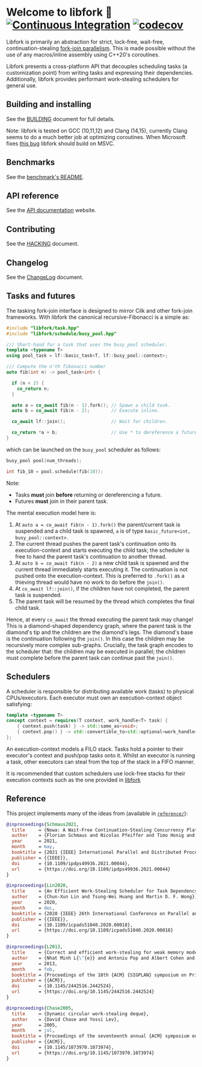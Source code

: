 


# Welcome to libfork 🍴 [![Continuous Integration](https://github.com/ConorWilliams/libfork/actions/workflows/ci.yml/badge.svg)](https://github.com/ConorWilliams/libfork/actions/workflows/ci.yml) [![codecov](https://codecov.io/gh/ConorWilliams/libfork/branch/main/graph/badge.svg?token=89MTSXI85F)](https://codecov.io/gh/ConorWilliams/libfork)

Libfork is primarily an abstraction for strict, lock-free, wait-free, continuation-stealing [fork-join parallelism](https://en.wikipedia.org/wiki/Fork%E2%80%93join_model). This is made possible without the use of any macros/inline assembly using C++20's coroutines. 

Libfork presents a cross-platform API that decouples scheduling tasks (a customization point) from writing tasks and expressing their dependencies. Additionally, libfork provides performant work-stealing schedulers for general use.

## Building and installing

See the [BUILDING](BUILDING.md) document for full details.

Note: libfork is tested on GCC (10,11,12) and Clang (14,15), currently Clang seems to do a much better job at optimizing coroutines. When Microsoft fixes [this bug](https://developercommunity.visualstudio.com/t/Incorrect-code-generation-for-symmetric/1659260?scope=follow) libfork should build on MSVC.

## Benchmarks

See the [benchmark's README](benchmark/README.md).

## API reference

See the [API documentation](https://conorwilliams.github.io/libfork/) website.

## Contributing

See the [HACKING](HACKING.md) document.

## Changelog

See the [ChangeLog](ChangeLog.md) document.

## Tasks and futures

The tasking fork-join interface is designed to mirror Cilk and other fork-join frameworks. With libfork the canonical recursive-Fibonacci is a simple as:

```c++
#include "libfork/task.hpp"
#include "libfork/schedule/busy_pool.hpp"

/// Short-hand for a task that uses the busy_pool scheduler.
template <typename T>
using pool_task = lf::basic_task<T, lf::busy_pool::context>;

/// Compute the n'th fibonacci number
auto fib(int n) -> pool_task<int> { 

  if (n < 2) {
    co_return n;
  }

  auto a = co_await fib(n - 1).fork(); // Spawn a child task.
  auto b = co_await fib(n - 2);        // Execute inline.

  co_await lf::join();                 // Wait for children.

  co_return *a + b;                    // Use * to dereference a future.
}
```
which can be launched on the ``busy_pool`` scheduler as follows:
```c++
busy_pool pool(num_threads);

int fib_10 = pool.schedule(fib(10));
```
Note:
- Tasks **must** join **before** returning or dereferencing a future.
- Futures **must** join in their parent task.

The mental execution model here is: 
1. At ``auto a = co_await fib(n - 1).fork()`` the parent/current task is suspended and a child task is spawned, ``a`` is of type ``basic_future<int, busy_pool::context>``. 
2. The current thread pushes the parent task's continuation onto its execution-context and starts executing the child task; the scheduler is free to hand the parent task's continuation to another thread.
3. At ``auto b = co_await fib(n - 2)`` a new child task is spawned and the current thread immediately starts executing it. The continuation is not pushed onto the execution-context. This is preferred to ``.fork()`` as a thieving thread would have no work to do before the ``join()``.
4. At ``co_await lf::join()``, if the children have not completed, the parent task is suspended.
5. The parent task will be resumed by the thread which completes the final child task.

Hence, at every ``co_await`` the thread executing the parent task may change! This is a diamond-shaped dependency graph, where the parent task is the diamond's tip and the children are the diamond's legs. The diamond's base is the continuation following the ``join()``. In this case the children may be recursively more complex sub-graphs. Crucially, the task graph encodes to the scheduler that: the children may be executed in parallel; the children must complete before the parent task can continue past the ``join()``.

## Schedulers

A scheduler is responsible for distributing available work (tasks) to physical CPUs/executors. Each executor must own an execution-context object satisfying:
```c++
template <typename T>
concept context = requires(T context, work_handle<T> task) {
    { context.push(task) } -> std::same_as<void>;
    { context.pop() } -> std::convertible_to<std::optional<work_handle<T>>>;
};
```
An execution-context models a FILO stack. Tasks hold a pointer to their executor's context and push/pop tasks onto it. Whilst an executor is running a task, other executors can steal from the top of the stack in a FIFO manner. 

It is recommended that custom schedulers use lock-free stacks for their execution contexts such as the one provided in [libfork](include/libfork/queue.hpp)

## Reference

This project implements many of the ideas from (available in [`reference/`](reference)):

```bibtex
@inproceedings{Schmaus2021,
  title     = {Nowa: A Wait-Free Continuation-Stealing Concurrency Platform},
  author    = {Florian Schmaus and Nicolas Pfeiffer and Timo Honig and Jorg Nolte and Wolfgang Schroder-Preikschat},
  year      = 2021,
  month     = may,
  booktitle = {2021 {IEEE} International Parallel and Distributed Processing Symposium ({IPDPS})},
  publisher = {{IEEE}},
  doi       = {10.1109/ipdps49936.2021.00044},
  url       = {https://doi.org/10.1109/ipdps49936.2021.00044}
}
```

```bibtex
@inproceedings{Lin2020,
  title     = {An Efficient Work-Stealing Scheduler for Task Dependency Graph},
  author    = {Chun-Xun Lin and Tsung-Wei Huang and Martin D. F. Wong},
  year      = 2020,
  month     = dec,
  booktitle = {2020 {IEEE} 26th International Conference on Parallel and Distributed Systems ({ICPADS})},
  publisher = {{IEEE}},
  doi       = {10.1109/icpads51040.2020.00018},
  url       = {https://doi.org/10.1109/icpads51040.2020.00018}
}
```

```bibtex
@inproceedings{L2013,
  title     = {Correct and efficient work-stealing for weak memory models},
  author    = {Nhat Minh L{\^{e}} and Antoniu Pop and Albert Cohen and Francesco Zappa Nardelli},
  year      = 2013,
  month     = feb,
  booktitle = {Proceedings of the 18th {ACM} {SIGPLAN} symposium on Principles and practice of parallel programming},
  publisher = {{ACM}},
  doi       = {10.1145/2442516.2442524},
  url       = {https://doi.org/10.1145/2442516.2442524}
}
```

```bibtex
@inproceedings{Chase2005,
  title     = {Dynamic circular work-stealing deque},
  author    = {David Chase and Yossi Lev},
  year      = 2005,
  month     = jul,
  booktitle = {Proceedings of the seventeenth annual {ACM} symposium on Parallelism in algorithms and architectures},
  publisher = {{ACM}},
  doi       = {10.1145/1073970.1073974},
  url       = {https://doi.org/10.1145/1073970.1073974}
}
```

